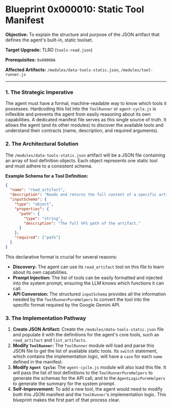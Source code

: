 # Blueprint 0x000010: Static Tool Manifest

**Objective:** To explain the structure and purpose of the JSON artifact that defines the agent's built-in, static toolset.

**Target Upgrade:** TLRD (`tools-read.json`)


**Prerequisites:** `0x00000A`

**Affected Artifacts:** `/modules/data-tools-static.json`, `/modules/tool-runner.js`

---

### 1. The Strategic Imperative

The agent must have a formal, machine-readable way to know which tools it possesses. Hardcoding this list into the `ToolRunner` or `agent-cycle.js` is inflexible and prevents the agent from easily reasoning about its own capabilities. A dedicated manifest file serves as this single source of truth. It allows the agent (and its other modules) to discover the available tools and understand their contracts (name, description, and required arguments).

### 2. The Architectural Solution

The `/modules/data-tools-static.json` artifact will be a JSON file containing an array of tool definition objects. Each object represents one static tool and must adhere to a consistent schema.

**Example Schema for a Tool Definition:**
```json
{
  "name": "read_artifact",
  "description": "Reads and returns the full content of a specific artifact.",
  "inputSchema": {
    "type": "object",
    "properties": {
      "path": {
        "type": "string",
        "description": "The full VFS path of the artifact."
      }
    },
    "required": ["path"]
  }
}
```
This declarative format is crucial for several reasons:
-   **Discovery:** The agent can use its `read_artifact` tool on this file to learn about its own capabilities.
-   **Prompt Injection:** The list of tools can be easily formatted and injected into the system prompt, ensuring the LLM knows which functions it can call.
-   **API Conversion:** The structured `inputSchema` provides all the information needed by the `ToolRunnerPureHelpers` to convert the tool into the specific format required by the Google Gemini API.

### 3. The Implementation Pathway

1.  **Create JSON Artifact:** Create the `/modules/data-tools-static.json` file and populate it with the definitions for the agent's core tools, such as `read_artifact` and `list_artifacts`.
2.  **Modify `ToolRunner`:** The `ToolRunner` module will load and parse this JSON file to get the list of available static tools. Its `switch` statement, which contains the implementation logic, will have a `case` for each `name` defined in the manifest.
3.  **Modify `Agent Cycle`:** The `agent-cycle.js` module will also load this file. It will pass the list of tool definitions to the `ToolRunnerPureHelpers` to generate the schemas for the API call, and to the `AgentLogicPureHelpers` to generate the summary for the system prompt.
4.  **Self-Improvement:** To add a new tool, the agent would need to modify *both* this JSON manifest and the `ToolRunner`'s implementation logic. This blueprint makes the first part of that process clear.